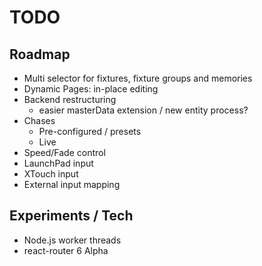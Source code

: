 # TODO

## Roadmap

- Multi selector for fixtures, fixture groups and memories
- Dynamic Pages: in-place editing
- Backend restructuring
  - easier masterData extension / new entity process?
- Chases
  - Pre-configured / presets
  - Live
- Speed/Fade control
- LaunchPad input
- XTouch input
- External input mapping

## Experiments / Tech

- Node.js worker threads
- react-router 6 Alpha
